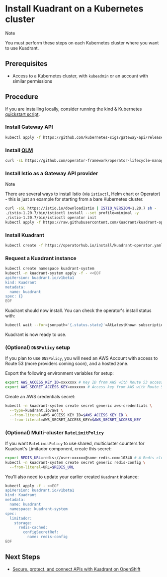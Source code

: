 # Install Kuadrant on a Kubernetes cluster

> [!NOTE]  
> You must perform these steps on each Kubernetes cluster where you want to use Kuadrant.


## Prerequisites

- Access to a Kubernetes cluster, with `kubeadmin` or an account with similar permissions

## Procedure

If you are installing locally, consider running the kind & Kubernetes [quickstart script](https://docs.kuadrant.io/0.7.0/getting-started-single-cluster/).

### Install Gateway API

```bash
kubectl apply -f https://github.com/kubernetes-sigs/gateway-api/releases/download/v1.1.0/standard-install.yaml
```

### Install [OLM](https://olm.operatorframework.io/)

```bash
curl -sL https://github.com/operator-framework/operator-lifecycle-manager/releases/download/v0.23.1/install.sh | bash -s v0.23.1
```

### Install Istio as a Gateway API provider

> [!NOTE]  
> There are several ways to install Istio (via `istioctl`, Helm chart or Operator) - this is just an example for starting from a bare Kubernetes cluster.


```bash
curl -sSL https://istio.io/downloadIstio | ISTIO_VERSION=1.20.7 sh -
./istio-1.20.7/bin/istioctl install --set profile=minimal -y
./istio-1.20.7/bin/istioctl operator init
kubectl apply -f https://raw.githubusercontent.com/Kuadrant/kuadrant-operator/main/config/dependencies/istio/istio-operator.yaml
```

### Install Kuadrant

```bash
kubectl create -f https://operatorhub.io/install/kuadrant-operator.yaml
```

### Request a Kuadrant instance

```bash
kubectl create namespace kuadrant-system
kubectl -n kuadrant-system apply -f - <<EOF
apiVersion: kuadrant.io/v1beta1
kind: Kuadrant
metadata:
  name: kuadrant
spec: {}
EOF
```

Kuadrant should now install. You can check the operator's install status with:

```bash
kubectl wait --for=jsonpath='{.status.state}'=AtLatestKnown subscription/my-kuadrant-operator -n operators --timeout=600s

```

Kuadrant is now ready to use.


### (Optional) `DNSPolicy` setup

If you plan to use `DNSPolicy`, you will need an AWS Account with access to Route 53 (more providers coming soon), and a hosted zone.

Export the following environment variables for setup:

```bash
export AWS_ACCESS_KEY_ID=xxxxxxx # Key ID from AWS with Route 53 access
export AWS_SECRET_ACCESS_KEY=xxxxxxx # Access key from AWS with Route 53 access
```

Create an AWS credentials secret:

```bash
kubectl -n kuadrant-system create secret generic aws-credentials \
  --type=kuadrant.io/aws \
  --from-literal=AWS_ACCESS_KEY_ID=$AWS_ACCESS_KEY_ID \
  --from-literal=AWS_SECRET_ACCESS_KEY=$AWS_SECRET_ACCESS_KEY
```

### (Optional) Multi-cluster `RateLimitPolicy`
If you want `RateLimitPolicy` to use shared, multicluster counters for Kuadrant's Limitador component, create this secret:

```bash
export REDIS_URL=redis://user:xxxxxx@some-redis.com:10340 # A Redis cluster URL
kubectl -n kuadrant-system create secret generic redis-config \
  --from-literal=URL=$REDIS_URL
```

You'll also need to update your earlier created `Kuadrant` instance:

```bash
kubectl apply -f - <<EOF
apiVersion: kuadrant.io/v1beta1
kind: Kuadrant
metadata:
  name: kuadrant
  namespace: kuadrant-system
spec:
  limitador:
    storage:
      redis-cached:
        configSecretRef:
          name: redis-config 
EOF
```

## Next Steps

- [Secure, protect, and connect APIs with Kuadrant on OpenShift](../user-guides/secure-protect-connect-single-multi-cluster.md)
